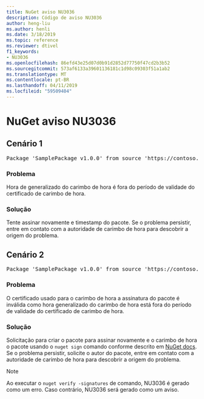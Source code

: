 ```yaml
---
title: NuGet aviso NU3036
description: Código de aviso NU3036
author: heng-liu
ms.author: henli
ms.date: 3/18/2019
ms.topic: reference
ms.reviewer: dtivel
f1_keywords:
- NU3036
ms.openlocfilehash: 86efd43e25d07d0b91d2852d77750f47cd2b3b52
ms.sourcegitcommit: 573af6133a39601136181c1d98c09303f51a1ab2
ms.translationtype: MT
ms.contentlocale: pt-BR
ms.lasthandoff: 04/11/2019
ms.locfileid: "59509404"
---
```

# <a name="nuget-warning-nu3036"></a>NuGet aviso NU3036

## <a name="scenario-1"></a>Cenário 1

<pre>Package 'SamplePackage v1.0.0' from source 'https://contoso.com/index.json': The timestamp's generalized time is outside the timestamping certificate's validity period.</pre>

### <a name="issue"></a>Problema

Hora de generalizado do carimbo de hora é fora do período de validade do certificado de carimbo de hora.


### <a name="solution"></a>Solução

Tente assinar novamente e timestamp do pacote. Se o problema persistir, entre em contato com a autoridade de carimbo de hora para descobrir a origem do problema.



## <a name="scenario-2"></a>Cenário 2

<pre>Package 'SamplePackage v1.0.0' from source 'https://contoso.com/index.json': The primary signature's timestamp's generalized time is outside the timestamping certificate's validity period.</pre>

### <a name="issue"></a>Problema

O certificado usado para o carimbo de hora a assinatura do pacote é inválida como hora generalizado do carimbo de hora está fora do período de validade do certificado de carimbo de hora.


### <a name="solution"></a>Solução

Solicitação para criar o pacote para assinar novamente e o carimbo de hora o pacote usando o `nuget sign` comando conforme descrito em [NuGet docs](https://docs.microsoft.com/en-us/nuget/create-packages/sign-a-package). Se o problema persistir, solicite o autor do pacote, entre em contato com a autoridade de carimbo de hora para descobrir a origem do problema.


> [!Note]
> Ao executar o `nuget verify -signatures` de comando, NU3036 é gerado como um erro. Caso contrário, NU3036 será gerado como um aviso.